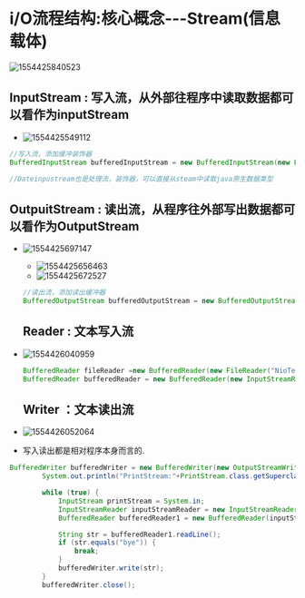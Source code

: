 #  i/O流程结构:核心概念---Stream(信息载体)

![1554425840523](C:\Users\HP\AppData\Roaming\Typora\typora-user-images\1554425840523.png)



## InputStream : 写入流，从外部往程序中读取数据都可以看作为inputStream

+ ![1554425549112](C:\Users\HP\AppData\Roaming\Typora\typora-user-images\1554425549112.png)

```java
//写入流，添加缓冲装饰器
BufferedInputStream bufferedInputStream = new BufferedInputStream(new FileInputStream("path"));

//Dateinpustream也是处理流，装饰器，可以直接从steam中读取java原生数据类型
```





## OutpuitStream : 读出流，从程序往外部写出数据都可以看作为OutputStream

+ ![1554425697147](C:\Users\HP\AppData\Roaming\Typora\typora-user-images\1554425697147.png)

  + ![1554425656463](C:\Users\HP\AppData\Roaming\Typora\typora-user-images\1554425656463.png)
  + ![1554425672527](C:\Users\HP\AppData\Roaming\Typora\typora-user-images\1554425672527.png)

  ```java
  //读出流，添加读出缓冲器
  BufferedOutputStream bufferedOutputStream = new BufferedOutputStream(new FileOutputStream("path"));
  ```

  

  

  ## Reader : 文本写入流

+ ![1554426040959](C:\Users\HP\AppData\Roaming\Typora\typora-user-images\1554426040959.png)

  

  ```java
  BufferedReader fileReader =new BufferedReader(new FileReader("NioTestIn_13.txt")) ;//默认使用ISO-8859-1编码
  BufferedReader bufferedReader = new BufferedReader(new InputStreamReader(new FileInputStream("filepath"),"UTF-8"));
  ```

  

  ##  Writer ：文本读出流

+ ![1554426052064](C:\Users\HP\AppData\Roaming\Typora\typora-user-images\1554426052064.png)

+ 写入读出都是相对程序本身而言的.

```java
BufferedWriter bufferedWriter = new BufferedWriter(new OutputStreamWriter(new FileOutputStream("OOOOOutput.txt")));
        System.out.println("PrintStream:"+PrintStream.class.getSuperclass().getName());

        while (true) {
            InputStream printStream = System.in;
            InputStreamReader inputStreamReader = new InputStreamReader(printStream);
            BufferedReader bufferedReader1 = new BufferedReader(inputStreamReader);

            String str = bufferedReader1.readLine();
            if (str.equals("bye")) {
                break;
            }
            bufferedWriter.write(str);
        }
        bufferedWriter.close();
```

